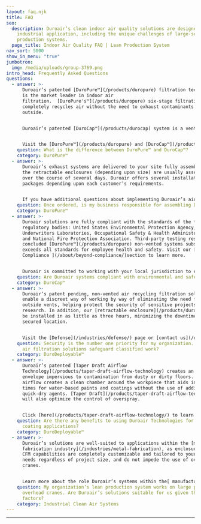 ```yaml
---
layout: faq.njk
title: FAQ
seo:
  description: Duroair’s clean indoor air quality solutions are designed for any
    industrial application, including the unique challenges of large-scale lean
    production systems.
  page_title: Indoor Air Quality FAQ | Lean Production System
nav_sort: 5000
show_in_menu: "true"
jumbotron:
  img: /media/uploads/group-3769.png
intro_head: Frequently Asked Questions
questions:
  - answer: >-
      Duroair’s patented [DuroPure™](/products/duropure) filtration technology
      is the market leader in indoor air
      filtration.  [DuroPure's™](/products/duropure) six-stage filtration
      completely recycles air without the need to exhaust contaminants to the
      outside.


      Duroair’s patented [DuroCap™](/products/durocap) system is a vented solution. The [DuroCap™](/products/durocap) two-stage filtration captures 99.4% of particulates and exhausts contaminated air to the outside in an environmentally compliant manner.


      Visit the [DuroPure™](/products/duropure) and [DuroCap™](/products/durocap) pages to learn more, or [contact us](/contact-us) today to discuss how Duroair’s market-leading solutions can resolve your unique challenges.
    question: What is the difference between DuroPure™ and DuroCap™?
    category: DuroPure™
  - answer: >-
      Duroair’s exhaust systems are delivered to your site fully assembled and
      the retractable enclosures (depending upon size) are usually assembled
      over the course of several days. Duroair offers several installation
      packages depending upon each customer’s requirements. 


      If you have additional questions about implementing Duroair’s air filtration systems in your manufacturing environment, [contact us](/contact/) today to get the technical support you need.
    question: Once ordered, is my business responsible for assembling Duroair systems?
    category: DuroPure™
  - answer: >-
      Duroair solutions are fully compliant with the standards of the following
      regulatory bodies: United States Environmental Protection Agency,
      Underwriters Laboratories, Occupational Safety & Health Administration,
      and National Fire Protection Association. Third-party testing results have
      concluded [DuroPure™](/products/duropure) non-vented systems substantially
      exceeds all standards for employee health and safety. Visit our [Safety
      Compliance ](/about/beyond-compliance/)section to learn more.


      Duroair is committed to working with your local jurisdiction to ensure safety, environmental and all required standards are effectively met. [Contact us](/contact/) today to learn more.
    question: Are Duroair systems compliant with environmental and safety requirements?
    category: DuroCap™
  - answer: >-
      Duroair’s patent pending, non-vented air recycling filtration solutions
      enable a discreet way of working by way of eliminating the need for large
      outside vents, helping protect the security of sensitive projects and
      research. In addition, our [retractable enclosure](/products/duroroom) can
      be installed in as little as three hours, minimizing the downtime of your
      secured location.


      Visit the [Defense](/industries/defense/) page or [contact us](/contact/) today for details.
    question: Security is the number one priority for my organization. Can Duroair’s
      air filtration solutions safeguard classified work?
    category: DuroDeployable™
  - answer: >-
      Duroair’s patented [Taper Draft Airflow
      Technology](/products/taper-draft-airflow-technology) creates an air
      envelope impervious to contamination from dusty or dirty floors.  This
      airflow creates a clean chamber around the workpiece that aids in drying
      times for water-based paints and coatings without the use of additional
      quick-dry agents. [Taper Draft](/products/taper-draft-airflow-technology)
      will also optimize the control of overspray.


      Click [here](/products/taper-draft-airflow-technology/) to learn more about Duroair’s patented airflow technology, or [contact us](/contact/) today to speak to a sales consultant about how [Taper Draft Airflow Technology](/products/taper-draft-airflow-technology) can enhance your coating process.
    question: Are there any benefits to using Duroair Technologies for paint and
      coating applications?
    category: DuroDeployable™
  - answer: >-
      Duroair’s solutions are well-suited to applications within the [metal
      fabrication industry](/industries/metal-fabrication), as enclosures and
      CFM capabilities are completely customizable and tailored to your unique
      needs regardless of project size, and do not impede the use of overhead
      cranes.


      Learn more about the role Duroair’s systems within the[ manufacturing industry by clicking here](/industries/metal-fabrication/) or [contact us](/contact/) today to speak to a sales consultant about the unique air filtration challenges of a lean production system.
    question: My organization’s lean production system works on large parts and uses
      overhead cranes. Are Duroair’s solutions suitable for us given these
      factors?
    category: Industrial Clean Air Systems
---
```

****
